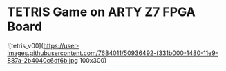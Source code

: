 
# TETRIS Game on ARTY Z7 FPGA Board




![tetris_v00](https://user-images.githubusercontent.com/7684011/50936492-f331b000-1480-11e9-887a-2b4040c6df6b.jpg 100x300)
